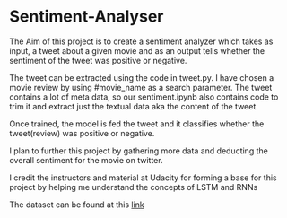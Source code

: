 # Sentiment-Analyser
The Aim of this project is to create a sentiment analyzer which takes as input, a tweet about a given movie and as an output tells whether the sentiment of the tweet was positive or negative.

The tweet can be extracted using the code in tweet.py. I have chosen a movie review by using #movie_name as a search parameter. 
The tweet contains a lot of meta data, so our sentiment.ipynb also contains code to trim it and extract just the textual data aka the content of the tweet. 

Once trained, the model is fed the tweet and it classifies whether the tweet(review) was positive or negative.  

I plan to further this project by gathering more data and deducting the overall sentiment for the movie on twitter.

I credit the instructors and material at Udacity for forming a base for this project by helping me understand the concepts of LSTM and RNNs

The dataset can be found at this [link](https://github.com/udacity/deep-learning-v2-pytorch/tree/master/sentiment-rnn/data)
